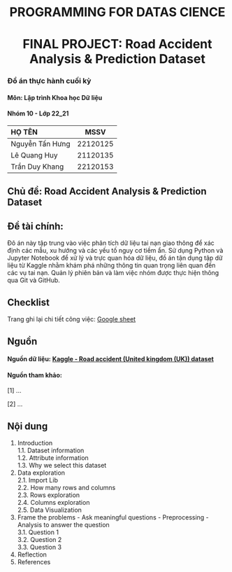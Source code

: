 # <center> PROGRAMMING FOR DATAS CIENCE <center>
# <center>FINAL PROJECT: Road Accident Analysis & Prediction Dataset<center>

### Đồ án thực hành cuối kỳ 
#### Môn: Lập trình Khoa học Dữ liệu
#### Nhóm 10 - Lớp 22_21
| HỌ TÊN                | MSSV      |
|:------------------    |:--------: |
| Nguyễn Tấn Hưng  | 22120125  |
| Lê Quang Huy | 21120135  |
| Trần Duy Khang  | 22120153  |

## Chủ đề: Road Accident Analysis & Prediction Dataset

## Đề tài chính: 
Đô án này tập trung vào việc phân tích dữ liệu tai nạn giao thông để xác định các mẫu, xu hướng và các yếu tố nguy cơ tiềm ẩn. Sử dụng Python và Jupyter Notebook để xử lý và trực quan hóa dữ liệu, đồ án tận dụng tập dữ liệu từ Kaggle nhằm khám phá những thông tin quan trọng liên quan đến các vụ tai nạn. Quản lý phiên bản và làm việc nhóm được thực hiện thông qua Git và GitHub.

## Checklist
Trang ghi lại chi tiết công việc: [Google sheet](https://docs.google.com/spreadsheets/d/1Nm-_v04t9k656ZHfWHLi7OX7z-efUf7Z7iNUi0cmsnE/edit?gid=683495142#gid=683495142)

## Nguồn

#### Nguồn dữ liệu: [Kaggle - Road accident (United kingdom (UK)) dataset](https://www.kaggle.com/datasets/devansodariya/road-accident-united-kingdom-uk-dataset)

#### Nguồn tham khảo:

[1] ...

[2] ...


## Nội dung

1. Introduction   
    1.1. Dataset information   
    1.2. Attribute information    
    1.3. Why we select this dataset   
2. Data exploration   
    2.1. Import Lib   
    2.2. How many rows and columns   
    2.3. Rows exploration    
    2.4. Columns exploration    
    2.5. Data Visualization   
3. Frame the problems - Ask meaningful questions - Preprocessing - Analysis to answer the question     
    3.1. Question 1    
    3.2. Question 2    
    3.3. Question 3    
4. Reflection     
5. References    